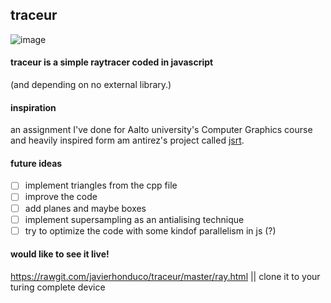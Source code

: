 ## traceur

![image](https://cloud.githubusercontent.com/assets/959128/13120173/3277e5ee-d5b5-11e5-8a26-18701f571f32.png)

#### traceur is a simple raytracer coded in javascript
(and depending on no external library.)

#### inspiration
an assignment I've done for Aalto university's Computer Graphics course and heavily inspired form am antirez's project called [jsrt](https://github.com/antirez/jsrt).

#### future ideas
* [ ] implement triangles from the cpp file
* [ ] improve the code
* [ ] add planes and maybe boxes
* [ ] implement supersampling as an antialising technique
* [ ] try to optimize the code with some kindof parallelism in js (?)

#### would like to see it live!
https://rawgit.com/javierhonduco/traceur/master/ray.html
||
clone it to your turing complete device
